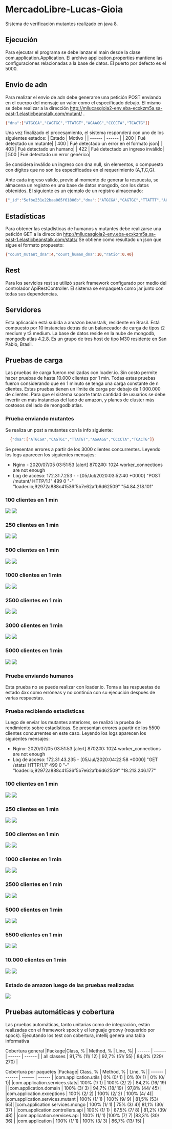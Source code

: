 # MercadoLibre-Lucas-Gioia

Sistema de verificación mutantes realizado en java 8.

## Ejecución
Para ejecutar el programa se debe lanzar el main desde la clase com.application.Application.
El archivo application.properties mantiene las configuraciones relacionadas a la base de datos. El puerto por defecto es el 5000.

## Envío de adn

Para realizar el envío de adn debe generarse una petición POST enviando en el cuerpo del mensaje un valor como el especificado debajo. El mismo se debe realizar a la dirección http://mllucasgioia2-env.eba-ecxkzm5a.sa-east-1.elasticbeanstalk.com/mutant/  .
```sh
{"dna":["ATGCGA","CAGTGC","TTATGT","AGAAGG","CCCCTA","TCACTG"]}
```
  
Una vez finalizado el procesamiento, el sistema responderá con uno de los siguientes estados: 
| Estado | Motivo |
| ------ | ------ |
| 200 | Fué detectado un mutante|
| 400 | Fué detectado un error en el formato json|
| 403 | Fué detectado un humano|
| 422 | Fué detectado un ingreso inválido|
| 500 | Fué detectado un error genérico|

Se considera inválido un ingreso con dna null, sin elementos, o compuesto con dígitos que no son los especificados en el requerimiento (A,T,C,G).

Ante cada ingreso válido, previo al momento de generar la respuesta, se almacena un registro en una base de datos mongodb, con los datos obtenidos. El siguiente es un ejemplo de un registro almacenado:

```sh
{"_id":"5efbe231e22baa065f61806b","dna":["ATGCGA","CAGTGC","TTATTT","AGACGG","GCGTCA","TCACTG"],"isMutant":false}
  ```
  
## Estadísticas

Para obtener las estadísticas de humanos y mutantes debe realizarse una petición GET a la dirección http://mllucasgioia2-env.eba-ecxkzm5a.sa-east-1.elasticbeanstalk.com/stats/
Se obtiene como resultado un json que sigue el formato propuesto:
  ```sh
  {"count_mutant_dna":4,"count_human_dna":10,"ratio":0.40}
   ```  
## Rest

  Para los servicios rest se utilizó spark framework configurado por medio del controlador ApiRestController.
  El sistema se empaqueta como jar junto con todas sus dependencias.
  
## Servidores

 Esta aplicación está subida a amazon beanstalk, residente en Brasil. Está compuesto por 10 instancias detrás de un balanceador de carga de tipos t2 medium y t3 medium.
 La base de datos reside en la nube de mongodb, mongodb atlas 4.2.8. Es un grupo de tres host de tipo M30 residente en San Pablo, Brasil.
 
  ## Pruebas de carga
  
  Las pruebas de carga fueron realizadas con loader.io. Sin costo permite hacer pruebas de hasta 10.000 clientes por 1 min. Todas estas pruebas fueron considerando que en 1 minuto se tenga una carga constante de n clientes.
  Estas pruebas tienen un límite de carga por debajo de 1.000.000 de clientes. Para que el sistema soporte tanta cantidad de usuarios se debe invertir en más instancias del lado de amazon, y planes de cluster más costosos del lado de mongodb atlas.
  
 ### Prueba enviando mutantes
  Se realiza un post a mutantes con la info siguiente:
```sh
  {"dna":["ATGCGA","CAGTGC","TTATGT","AGAAGG","CCCCTA","TCACTG"]}
```
  Se presentan errores a partir de los 3000 clientes concurrentes. Leyendo los logs aparecen los siguientes mensajes:
  * Nginx - 2020/07/05 03:51:53 [alert] 8702#0: 1024 worker_connections are not enough
  * Log de acceso: 172.31.7.253 - - [05/Jul/2020:03:52:40 +0000] "POST /mutant/ HTTP/1.1" 499 0 "-" "loader.io;92972a888c41536f5b7e62afb6d62509" "54.84.218.101"
  
  ### 100 clientes en 1 min
  ![](https://i.imgur.com/fN6ePlN.png)
  ![](https://i.imgur.com/MJFfCDr.png)
  
  ### 250 clientes en 1 min
  ![](https://i.imgur.com/9NhT5jv.png)
  ![](https://i.imgur.com/0jShm33.png)
  
  ### 500 clientes en 1 min
  ![](https://i.imgur.com/rNvnwiw.png)
  ![](https://i.imgur.com/cLSGrrr.png)
  
  ### 1000 clientes en 1 min
  ![](https://i.imgur.com/shD7lDl.png)
  ![](https://i.imgur.com/w0MUdCH.png)
  
  ### 2500 clientes en 1 min
  ![](https://i.imgur.com/8BhUZyj.png)
  ![](https://i.imgur.com/ku6etsm.png)
    
  ### 3000 clientes en 1 min
  ![](https://i.imgur.com/tNHSgQO.png)
  ![](https://i.imgur.com/mpKfh3M.png)
  
  ### 5000 clientes en 1 min
  ![](https://i.imgur.com/BXEaKs8.png)
  ![](https://i.imgur.com/P71USUr.png)
    
  ### Prueba enviando humanos
  Esta prueba no se puede realizar con loader.io. Toma a las respuestas de estado 4xx como erróneas y no continúa con su ejecución después de varias respuestas.
  
  ### Prueba recibiendo estadísticas
  Luego de enviar los mutantes anteriores, se realizó la prueba de rendimiento sobre estadísticas.
  Se presentan errores a partir de los 5500 clientes concurrentes en este caso. 
  Leyendo los logs aparecen los siguientes mensajes:
  * Nginx: 2020/07/05 03:51:53 [alert] 8702#0: 1024 worker_connections are not enough
  * Log de acceso: 172.31.43.235 - [05/Jul/2020:04:22:58 +0000] "GET /stats/ HTTP/1.1" 499 0 "-" "loader.io;92972a888c41536f5b7e62afb6d62509" "18.213.246.177"
  
 ### 100 clientes en 1 min
  ![]( https://i.imgur.com/c9u9D8J.png)
  ![](https://i.imgur.com/RVbIzHx.png)

 ### 250 clientes en 1 min
 ![](https://i.imgur.com/NheBeXQ.png)
 ![](https://i.imgur.com/WGFZvms.png)
 
 ### 500 clientes en 1 min
 ![](https://i.imgur.com/LeCsgpy.png)
 ![](https://i.imgur.com/Y30aVJL.png)
 
 ### 1000 clientes en 1 min
 ![](https://i.imgur.com/HmLSnX2.png)
 ![](https://i.imgur.com/4cc1rxb.png)
 
 ### 2500 clientes en 1 min
 ![](https://i.imgur.com/n6HnKdV.png)
 ![](https://i.imgur.com/wycfd8c.png)
 
 ### 5000 clientes en 1 min
 ![](https://i.imgur.com/lUlZ5Z5.png)
 ![](https://i.imgur.com/9G09mGl.png)
 
 ### 5500 clientes en 1 min
 ![](https://i.imgur.com/SUufrNl.png)
 ![](https://i.imgur.com/73cSsjS.png)
 
 ### 10.000 clientes en 1 min
 ![](https://i.imgur.com/FhvR0EW.png)
 ![](https://i.imgur.com/IaZPbxG.png)
 
 ### Estado de amazon luego de las pruebas realizadas
 ![](https://i.imgur.com/BiKyiuL.png)
 
 
  ## Pruebas automáticas y cobertura
  
 Las pruebas automáticas, tanto unitarias como de integración, están realizadas con el framework spock y el lenguaje groovy (requerido por spock).
 Ejecutando los test con cobertura, intellij genera una tabla informativa
 
Cobertura general
|Package|Class, % |	Method, % |	Line, %|
| ------ | ------ | ------ | ------ |
| all classes |	91,7% (11/ 12)  |	92,7% (51/ 55)  |	84,8% (229/ 270)  | 

Cobertura por paquetes
|Package| 	Class, % |	Method, % |	Line, %|
| ------ | ------ | ------ | ------ |
|com.application.utils |	0% (0/ 1) |	0% (0/ 1) |	0% (0/ 1)|
|com.application.services.stats| 	100% (1/ 1) |	100% (2/ 2) |	84,2% (16/ 19) |
|com.application.domain |	100% (3/ 3)  |	94,7% (18/ 19)  |	97,8% (44/ 45) |
|com.application.exceptions |	100% (2/ 2) |	100% (2/ 2) |	100% (4/ 4)|
|com.application.services.mutant |	100% (1/ 1) |	100% (9/ 9) |	81,5% (53/ 65)|
|com.application.services.mongo |	100% (1/ 1) |	75% (3/ 4)| 	 	81,1% (30/ 37) |
|com.application.controllers.api |	100% (1/ 1) |	87,5% (7/ 8)  |	81,2% (39/ 48)  |
|com.application.services.api |	100% (1/ 1) 	|100% (7/ 7)  	|83,3% (30/ 36)  |
|com.application |	100% (1/ 1) |	100% (3/ 3) |	86,7% (13/ 15) |
